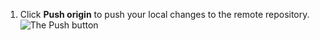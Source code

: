 1. Click **Push origin** to push your local changes to the remote repository.
   ![The Push button](/assets/images/help/desktop/push-origin-button.png)
